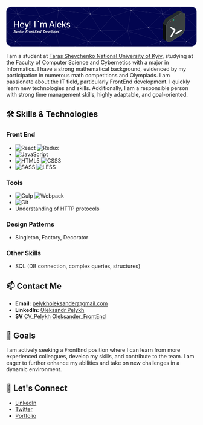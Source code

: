 ![Header](https://github.com/AleksPh/ProfileStaff/blob/master/github-header-image.png)


I am a student at [Taras Shevchenko National University of Kyiv](https://www.univ.kiev.ua/), studying at the Faculty of Computer Science and Cybernetics with a major in Informatics. I have a strong mathematical background, evidenced by my participation in numerous math competitions and Olympiads. I am passionate about the IT field, particularly FrontEnd development. I quickly learn new technologies and skills. Additionally, I am a responsible person with strong time management skills, highly adaptable, and goal-oriented.

## 🛠️ Skills & Technologies

### Front End
- ![React](https://img.shields.io/badge/React-20232A?style=flat&logo=react&logoColor=61DAFB) ![Redux](https://img.shields.io/badge/Redux-764ABC?style=flat&logo=redux&logoColor=white)
- ![JavaScript](https://img.shields.io/badge/JavaScript-323330?style=flat&logo=javascript&logoColor=F7DF1E)
- ![HTML5](https://img.shields.io/badge/HTML5-E34F26?style=flat&logo=html5&logoColor=white) ![CSS3](https://img.shields.io/badge/CSS3-1572B6?style=flat&logo=css3&logoColor=white)
- ![SASS](https://img.shields.io/badge/SASS-CC6699?style=flat&logo=sass&logoColor=white) ![LESS](https://img.shields.io/badge/Less-1D365D?style=flat&logo=less&logoColor=white)

### Tools
- ![Gulp](https://img.shields.io/badge/Gulp-CF4647?style=flat&logo=gulp&logoColor=white) ![Webpack](https://img.shields.io/badge/Webpack-8DD6F9?style=flat&logo=webpack&logoColor=black)
- ![Git](https://img.shields.io/badge/Git-F05032?style=flat&logo=git&logoColor=white)
- Understanding of HTTP protocols

### Design Patterns
- Singleton, Factory, Decorator

### Other Skills
- SQL (DB connection, complex queries, structures)

## 📫 Contact Me
- **Email:** [pelykholeksander@gmail.com](mailto:pelykholeksander@gmail.com)
- **LinkedIn:** [Oleksandr Pelykh](https://www.linkedin.com/in/oleksandr-pelykh-9a4b08293?utm_source=share&utm_campaign=share_via&utm_content=profile&utm_medium=ios_app)
- **SV** [CV_Pelykh Oleksander_FrontEnd](https://drive.google.com/drive/folders/1f521JoxW2akyzE-5nUYNfk9eYoRboowQ?usp=sharing)

## 🎯 Goals
I am actively seeking a FrontEnd position where I can learn from more experienced colleagues, develop my skills, and contribute to the team. I am eager to further enhance my abilities and take on new challenges in a dynamic environment.

## 🤝 Let's Connect
- [LinkedIn](https://www.linkedin.com/in/your-profile)
- [Twitter](https://twitter.com/your-profile)
- [Portfolio](https://your-portfolio-site.com)


